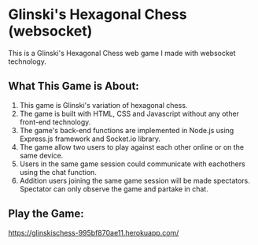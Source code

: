 # Glinski's Hexagonal Chess (websocket)

This is a Glinski's Hexagonal Chess web game I made with websocket technology.

## What This Game is About:

1. This game is Glinski's variation of hexagonal chess.
2. The game is built with HTML, CSS and Javascript without any other front-end technology.
3. The game's back-end functions are implemented in Node.js using Express.js framework and Socket.io library.  
4. The game allow two users to play against each other online or on the same device.
5. Users in the same game session could communicate with eachothers using the chat function.
6. Addition users joining the same game session will be made spectators. Spectator can only observe the game and partake in chat.

## Play the Game: 
https://glinskischess-995bf870ae11.herokuapp.com/
